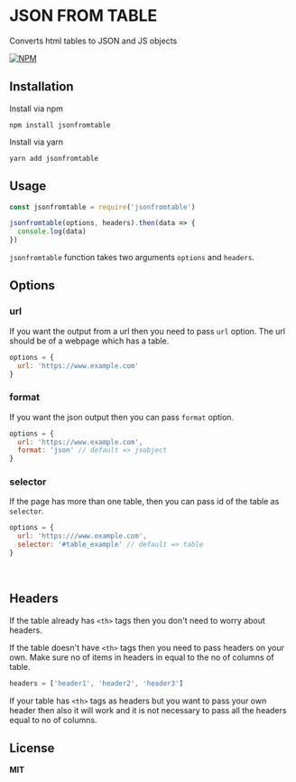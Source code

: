 # JSON FROM TABLE

Converts html tables to JSON and JS objects

[![NPM](https://nodei.co/npm/jsonfromtable.png)](https://nodei.co/npm/jsonfromtable/)

## Installation

Install via npm

```batch
npm install jsonfromtable
```

Install via yarn

```batch
yarn add jsonfromtable
```

## Usage

```js
const jsonfromtable = require('jsonfromtable')

jsonfromtable(options, headers).then(data => {
  console.log(data)
})
```

`jsonfromtable` function takes two arguments `options` and `headers`.

## Options

### url

If you want the output from a url then you need to pass `url` option. The url should be of a webpage which has a table.

```js
options = {
  url: 'https://www.example.com'
}
```

### format

If you want the json output then you can pass `format` option.

```js
options = {
  url: 'https://www.example.com',
  format: 'json' // default => jsobject
}
```

### selector

If the page has more than one table, then you can pass id of the table as `selector`.

```js
options = {
  url: 'https:///www.example.com',
  selector: '#table_example' // default => table
}
```

<br />

## Headers

If the table already has `<th>` tags then you don't need to worry about headers.

If the table doesn't have `<th>` tags then you need to pass headers on your own. Make sure no of items in headers in equal to the no of columns of table.

```js
headers = ['header1', 'header2', 'header3']
```

If your table has `<th>` tags as headers but you want to pass your own header then also it will work and it is not necessary to pass all the headers equal to no of columns.

## License

**MIT**
